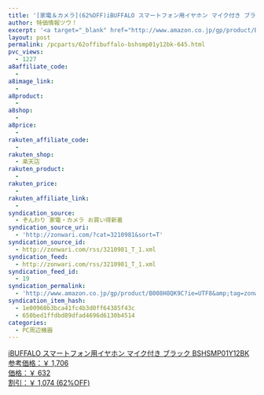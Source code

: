 ```yaml
---
title: '[家電＆カメラ](62%OFF)iBUFFALO スマートフォン用イヤホン マイク付き ブラック BSHSMP01Y12BK ￥632'
author: 特価情報ツウ！
excerpt: '<a target="_blank" href="http://www.amazon.co.jp/gp/product/B008H8QK9C?ie=UTF8&amp;tag=zonwari-22&amp;linkCode=as2&amp;camp=247&amp;creative=7399&amp;creativeASIN=B008H8QK9C"><img src="http://ecx.images-amazon.com/images/I/31SxeQ-dBwL._SL100_.jpg"><br>iBUFFALO &#12473;&#12510;&#12540;&#12488;&#12501;&#12457;&#12531;&#29992;&#12452;&#12516;&#12507;&#12531; &#12510;&#12452;&#12463;&#20184;&#12365; &#12502;&#12521;&#12483;&#12463; BSHSMP01Y12BK<br>&#21442;&#32771;&#20385;&#26684;&#65306;&#65509; 1,706<br>&#20385;&#26684;&#65306;&#65509; 632<br>&#21106;&#24341;&#65306;&#65509; 1,074 (62%OFF)</a>'
layout: post
permalink: /pcparts/62offibuffalo-bshsmp01y12bk-645.html
pvc_views:
  - 1227
a8affiliate_code:
  - 
a8image_link:
  - 
a8product:
  - 
a8shop:
  - 
a8price:
  - 
rakuten_affiliate_code:
  - 
rakuten_shop:
  - 楽天店
rakuten_product:
  - 
rakuten_price:
  - 
rakuten_affiliate_link:
  - 
syndication_source:
  - ぞんわり 家電・カメラ お買い得新着
syndication_source_uri:
  - 'http://zonwari.com/?cat=3210981&sort=T'
syndication_source_id:
  - http://zonwari.com/rss/3210981_T_1.xml
syndication_feed:
  - http://zonwari.com/rss/3210981_T_1.xml
syndication_feed_id:
  - 19
syndication_permalink:
  - 'http://www.amazon.co.jp/gp/product/B008H8QK9C?ie=UTF8&amp;tag=zonwari-22&amp;linkCode=as2&amp;camp=247&amp;creative=7399&amp;creativeASIN=B008H8QK9C'
syndication_item_hash:
  - 1e00960b3bca41fc4b3d0ff64385f43c
  - 650bed1ffdbd89dfad4696d6130b4514
categories:
  - PC周辺機器
---
```

[<img src='http://i1.wp.com/ecx.images-amazon.com/images/I/31SxeQ-dBwL._SL150_.jpg?w=546' title="" alt="" data-recalc-dims="1" />  
iBUFFALO スマートフォン用イヤホン マイク付き ブラック BSHSMP01Y12BK  
参考価格：￥ 1,706  
価格：￥ 632  
割引：￥ 1,074 (62%OFF)][1]

 [1]: http://www.amazon.co.jp/gp/product/B008H8QK9C?ie=UTF8&#038;tag=tokkajohotsu-22&#038;linkCode=as2&#038;camp=247&#038;creative=7399&#038;creativeASIN=B008H8QK9C